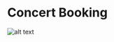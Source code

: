 # Concert Booking
![alt text](https://github.com/user-attachments/assets/4bdc9afd-3ced-46ce-b0b4-b4a901f073de)
